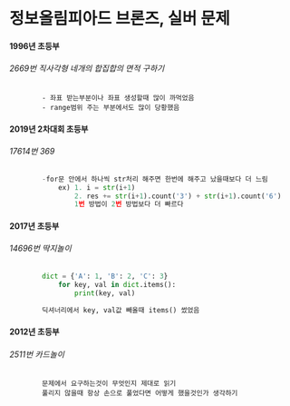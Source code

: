 # 정보올림피아드 브론즈, 실버 문제

#### 1996년 초등부
###### 2669번 직사각형 네개의 합집합의 면적 구하기
			- 좌표 받는부분이나 좌표 생성할때 많이 까먹었음
			- range범위 주는 부분에서도 많이 당황했음

#### 2019년 2차대회 초등부
###### 17614번 369
```python
		-for문 안에서 하나씩 str처리 해주면 한번에 해주고 났을때보다 더 느림
			ex) 1. i = str(i+1) 
				2. res += str(i+1).count('3') + str(i+1).count('6')
				1번 방법이 2번 방법보다 더 빠르다
```

#### 2017년 초등부
###### 14696번 딱지놀이
```python
		dict = {'A': 1, 'B': 2, 'C': 3}
			for key, val in dict.items():
				print(key, val)
		
		딕셔너리에서 key, val값 빼올때 items() 썼었음
```

#### 2012년 초등부
###### 2511번 카드놀이
			문제에서 요구하는것이 무엇인지 제대로 읽기	
			풀리지 않을때 항상 손으로 풀었다면 어떻게 했을것인가 생각하기
